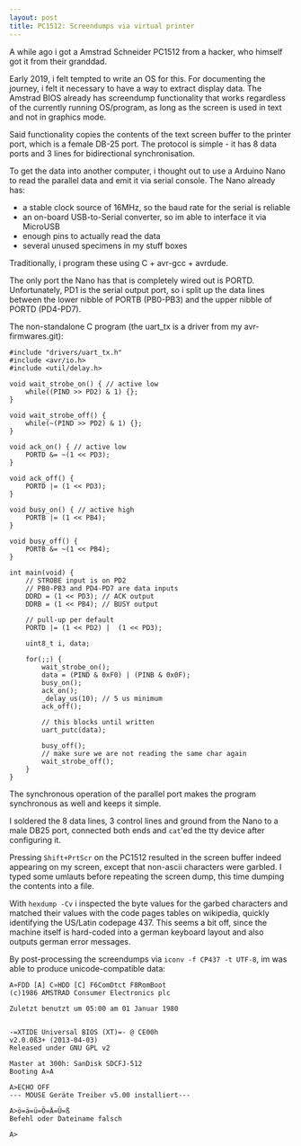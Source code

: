 ```yaml
---
layout: post
title: PC1512: Screendumps via virtual printer
---
```


A while ago i got a Amstrad Schneider PC1512 from a hacker, who himself got it from their granddad.

Early 2019, i felt tempted to write an OS for this.
For documenting the journey, i felt it necessary to have a way to extract display data.
The Amstrad BIOS already has screendump functionality that works regardless of the currently running OS/program, as long as the screen is used in text and not in graphics mode.

Said functionality copies the contents of the text screen buffer to the printer port, which is a female DB-25 port.
The protocol is simple - it has 8 data ports and 3 lines for bidirectional synchronisation.

To get the data into another computer, i thought out to use a Arduino Nano to read the parallel data and emit it via serial console.
The Nano already has:

- a stable clock source of 16MHz, so the baud rate for the serial is reliable
- an on-board USB-to-Serial converter, so im able to interface it via MicroUSB
- enough pins to actually read the data
- several unused specimens in my stuff boxes

Traditionally, i program these using C + avr-gcc + avrdude.

The only port the Nano has that is completely wired out is PORTD.
Unfortunately, PD1 is the serial output port, so i split up the data lines between the lower nibble of PORTB (PB0-PB3) and the upper nibble of PORTD (PD4-PD7).

The non-standalone C program (the uart_tx is a driver from my avr-firmwares.git):

```
#include "drivers/uart_tx.h"
#include <avr/io.h>
#include <util/delay.h>

void wait_strobe_on() { // active low
	while((PIND >> PD2) & 1) {};
}

void wait_strobe_off() {
	while(~(PIND >> PD2) & 1) {};
}

void ack_on() { // active low
	PORTD &= ~(1 << PD3);
}

void ack_off() {
	PORTD |= (1 << PD3);
}

void busy_on() { // active high
	PORTB |= (1 << PB4);
}

void busy_off() {
	PORTB &= ~(1 << PB4);
}

int main(void) {
	// STROBE input is on PD2
	// PB0-PB3 and PD4-PD7 are data inputs
	DDRD = (1 << PD3); // ACK output
	DDRB = (1 << PB4); // BUSY output

	// pull-up per default
	PORTD |= (1 << PD2) |  (1 << PD3);

	uint8_t i, data;

	for(;;) {
		wait_strobe_on();
		data = (PIND & 0xF0) | (PINB & 0x0F);
		busy_on();
		ack_on();
		_delay_us(10); // 5 us minimum
		ack_off();

		// this blocks until written
		uart_putc(data);

		busy_off();
		// make sure we are not reading the same char again
		wait_strobe_off();
	}
}
```

The synchronous operation of the parallel port makes the program synchronous as well and keeps it simple.

I soldered the 8 data lines, 3 control lines and ground from the Nano to a male DB25 port, connected both ends and `cat`'ed the tty device after configuring it.

Pressing `Shift+PrtScr` on the PC1512 resulted in the screen buffer indeed appearing on my screen, except that non-ascii characters were garbled.
I typed some umlauts before repeating the screen dump, this time dumping the contents into a file.

With `hexdump -Cv` i inspected the byte values for the garbed characters and matched their values with the code pages tables on wikipedia, quickly identifying the US/Latin codepage 437.
This seems a bit off, since the machine itself is hard-coded into a german keyboard layout and also outputs german error messages.

By post-processing the screendumps via `iconv -f CP437 -t UTF-8`, im was able to produce unicode-compatible data:

```                                                                                
A»FDD [A] C»HDD [C] F6ComDtct F8RomBoot                                         
(c)1986 AMSTRAD Consumer Electronics plc                                        
                                                                                
Zuletzt benutzt um 05:00 am 01 Januar 1980                                      
                                                                                
                                                                                
-=XTIDE Universal BIOS (XT)=- @ CE00h                                           
v2.0.0ß3+ (2013-04-03)                                                          
Released under GNU GPL v2                                                       
                                                                                
Master at 300h: SanDisk SDCFJ-512                                               
Booting A»A                                                                     
                                                                                
A>ECHO OFF                                                                      
--- MOUSE Geräte Treiber v5.00 installiert---                                   
                                                                                
A>ö=ä=ü=Ö=Ä=Ü=ß                                                                 
Befehl oder Dateiname falsch                                                    
                                                                                
A>                                                                              
                                                                                
                                                                                
                                                                                
                                                                                
                                                                                
```